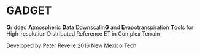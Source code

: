 # GADGET

**G**ridded **A**tmospheric **D**ata Downscalin**G** and **E**vapotranspiration **T**ools for High-resolution 
Distributed Reference ET in Complex Terrain

Developed by Peter Revelle 2016
New Mexico Tech